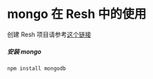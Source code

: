 # mongo 在 Resh 中的使用
创建 Resh 项目请参考[这个链接](https://github.com/ppz-pro/Resh/blob/main/readme.md)
##### 安装 mongo
``` bash
npm install mongodb
```